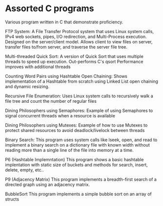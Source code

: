 # Assorted C programs
Various program written in C that demonstrate proficiency.

FTP System:
 A File Transfer Protocol system that uses Linux system calls, IPv4 web sockets, pipes, I/O redirection,
 and Multi-Process execution. Designed on the server/client model. Allows client to view files on server,
 transfer files to/from server, and traverse the server file tree.

Multi-threaded Quick Sort:
 A version of Quick Sort that uses multiple threads to speed up execution. Out-performs C's qsort
 Performance improves with additional threads

Counting Word Pairs using Hashtable Open Chaining:
 Shows implementation of a Hashtable from scratch using Linked List open chaining and dynamic resizing.

Recursive File Enumeration:
 Uses Linux system calls to recursively walk a file tree and count the number of regular files

Dining Philosophers using Semaphores:
 Example of using Semaphores to signal concurrent threads when a resource is available

Dining Philosophers using Mutexes:
 Example of how to use Mutexes to protect shared resources to avoid deadlock/livelock between threads

Binary Search:
 This program uses system calls like lseek, open, and read to implement a binary
 search on a dictionary file with known width without reading more than a single
 line of the file into memory at a time.
 
P6 (Hashtable Implemntation)
 This program shows a basic hashtable implentation with static size of buckets
 and methods for search, insert, delete, empty, etc..

P9 (Adjacency Matrix)
 This program implements a breadth-first search of a directed graph using
 an adjacency matrix.

BubbleSort
 This program implements a simple bubble sort on an array of structs
